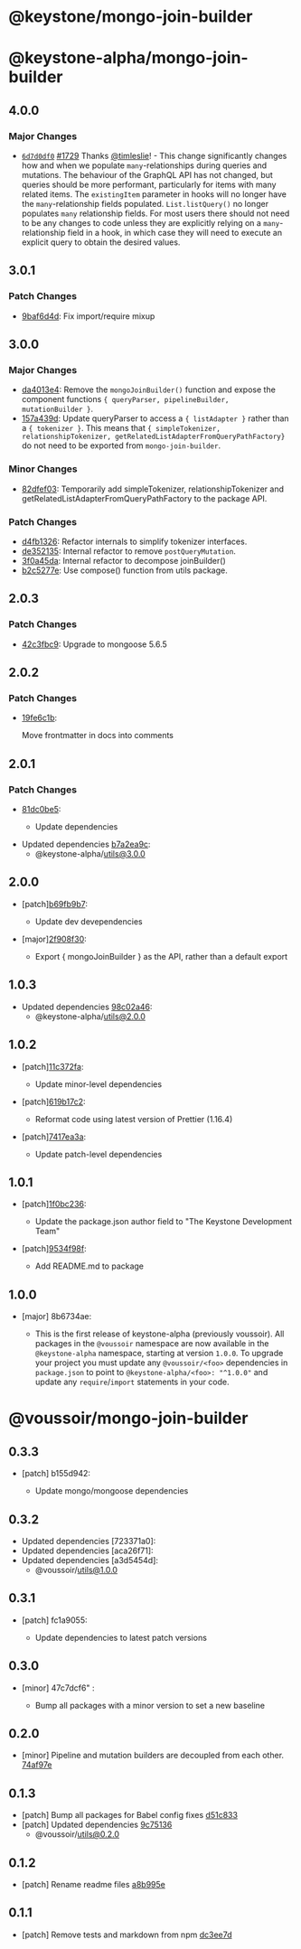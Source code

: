 # @keystone/mongo-join-builder

# @keystone-alpha/mongo-join-builder

## 4.0.0

### Major Changes

- [`6d7d0df0`](https://github.com/keystonejs/keystone-5/commit/6d7d0df0515c3aa21c7d24db17919ddbb5701ce9) [#1729](https://github.com/keystonejs/keystone-5/pull/1729) Thanks [@timleslie](https://github.com/timleslie)! - This change significantly changes how and when we populate `many`-relationships during queries and mutations.
  The behaviour of the GraphQL API has not changed, but queries should be more performant, particularly for items with many related items.
  The `existingItem` parameter in hooks will no longer have the `many`-relationship fields populated.
  `List.listQuery()` no longer populates `many` relationship fields.
  For most users there should not need to be any changes to code unless they are explicitly relying on a `many`-relationship field in a hook, in which case they will need to execute an explicit query to obtain the desired values.

## 3.0.1

### Patch Changes

- [9baf6d4d](https://github.com/keystonejs/keystone-5/commit/9baf6d4d): Fix import/require mixup

## 3.0.0

### Major Changes

- [da4013e4](https://github.com/keystonejs/keystone-5/commit/da4013e4): Remove the `mongoJoinBuilder()` function and expose the component functions `{ queryParser, pipelineBuilder, mutationBuilder }`.
- [157a439d](https://github.com/keystonejs/keystone-5/commit/157a439d): Update queryParser to access a `{ listAdapter }` rather than a `{ tokenizer }`. This means that `{ simpleTokenizer, relationshipTokenizer, getRelatedListAdapterFromQueryPathFactory}` do not need to be exported from `mongo-join-builder`.

### Minor Changes

- [82dfef03](https://github.com/keystonejs/keystone-5/commit/82dfef03): Temporarily add simpleTokenizer, relationshipTokenizer and getRelatedListAdapterFromQueryPathFactory to the package API.

### Patch Changes

- [d4fb1326](https://github.com/keystonejs/keystone-5/commit/d4fb1326): Refactor internals to simplify tokenizer interfaces.
- [de352135](https://github.com/keystonejs/keystone-5/commit/de352135): Internal refactor to remove `postQueryMutation`.
- [3f0a45da](https://github.com/keystonejs/keystone-5/commit/3f0a45da): Internal refactor to decompose joinBuilder()
- [b2c5277e](https://github.com/keystonejs/keystone-5/commit/b2c5277e): Use compose() function from utils package.

## 2.0.3

### Patch Changes

- [42c3fbc9](https://github.com/keystonejs/keystone-5/commit/42c3fbc9): Upgrade to mongoose 5.6.5

## 2.0.2

### Patch Changes

- [19fe6c1b](https://github.com/keystonejs/keystone-5/commit/19fe6c1b):

  Move frontmatter in docs into comments

## 2.0.1

### Patch Changes

- [81dc0be5](https://github.com/keystonejs/keystone-5/commit/81dc0be5):

  - Update dependencies

* Updated dependencies [b7a2ea9c](https://github.com/keystonejs/keystone-5/commit/b7a2ea9c):
  - @keystone-alpha/utils@3.0.0

## 2.0.0

- [patch][b69fb9b7](https://github.com/keystonejs/keystone-5/commit/b69fb9b7):

  - Update dev devependencies

- [major][2f908f30](https://github.com/keystonejs/keystone-5/commit/2f908f30):

  - Export { mongoJoinBuilder } as the API, rather than a default export

## 1.0.3

- Updated dependencies [98c02a46](https://github.com/keystonejs/keystone-5/commit/98c02a46):
  - @keystone-alpha/utils@2.0.0

## 1.0.2

- [patch][11c372fa](https://github.com/keystonejs/keystone-5/commit/11c372fa):

  - Update minor-level dependencies

- [patch][619b17c2](https://github.com/keystonejs/keystone-5/commit/619b17c2):

  - Reformat code using latest version of Prettier (1.16.4)

- [patch][7417ea3a](https://github.com/keystonejs/keystone-5/commit/7417ea3a):

  - Update patch-level dependencies

## 1.0.1

- [patch][1f0bc236](https://github.com/keystonejs/keystone-5/commit/1f0bc236):

  - Update the package.json author field to "The Keystone Development Team"

- [patch][9534f98f](https://github.com/keystonejs/keystone-5/commit/9534f98f):

  - Add README.md to package

## 1.0.0

- [major] 8b6734ae:

  - This is the first release of keystone-alpha (previously voussoir).
    All packages in the `@voussoir` namespace are now available in the `@keystone-alpha` namespace, starting at version `1.0.0`.
    To upgrade your project you must update any `@voussoir/<foo>` dependencies in `package.json` to point to `@keystone-alpha/<foo>: "^1.0.0"` and update any `require`/`import` statements in your code.

# @voussoir/mongo-join-builder

## 0.3.3

- [patch] b155d942:

  - Update mongo/mongoose dependencies

## 0.3.2

- Updated dependencies [723371a0]:
- Updated dependencies [aca26f71]:
- Updated dependencies [a3d5454d]:
  - @voussoir/utils@1.0.0

## 0.3.1

- [patch] fc1a9055:

  - Update dependencies to latest patch versions

## 0.3.0

- [minor] 47c7dcf6"
  :

  - Bump all packages with a minor version to set a new baseline

## 0.2.0

- [minor] Pipeline and mutation builders are decoupled from each other. [74af97e](74af97e)

## 0.1.3

- [patch] Bump all packages for Babel config fixes [d51c833](d51c833)
- [patch] Updated dependencies [9c75136](9c75136)
  - @voussoir/utils@0.2.0

## 0.1.2

- [patch] Rename readme files [a8b995e](a8b995e)

## 0.1.1

- [patch] Remove tests and markdown from npm [dc3ee7d](dc3ee7d)
